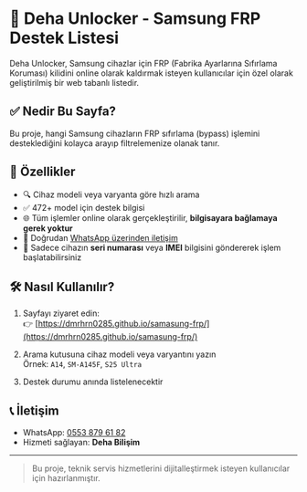 # 📱 Deha Unlocker - Samsung FRP Destek Listesi

Deha Unlocker, Samsung cihazlar için FRP (Fabrika Ayarlarına Sıfırlama Koruması) kilidini online olarak kaldırmak isteyen kullanıcılar için özel olarak geliştirilmiş bir web tabanlı listedir.

## ✅ Nedir Bu Sayfa?

Bu proje, hangi Samsung cihazların FRP sıfırlama (bypass) işlemini desteklediğini kolayca arayıp filtrelemenize olanak tanır.

## 📌 Özellikler

- 🔍 Cihaz modeli veya varyanta göre hızlı arama
- ✅ 472+ model için destek bilgisi
- 🌐 Tüm işlemler online olarak gerçekleştirilir, **bilgisayara bağlamaya gerek yoktur**
- 💬 Doğrudan [WhatsApp üzerinden iletişim](https://wa.me/905538796182)
- 📲 Sadece cihazın **seri numarası** veya **IMEI** bilgisini göndererek işlem başlatabilirsiniz

## 🛠️ Nasıl Kullanılır?

1. Sayfayı ziyaret edin:  
   👉 [https://dmrhrn0285.github.io/samasung-frp/](https://dmrhrn0285.github.io/samasung-frp/)

2. Arama kutusuna cihaz modeli veya varyantını yazın  
   Örnek: `A14`, `SM-A145F`, `S25 Ultra`

3. Destek durumu anında listelenecektir

## 📞 İletişim

- WhatsApp: [0553 879 61 82](https://wa.me/905538796182)
- Hizmeti sağlayan: **Deha Bilişim**

---

> Bu proje, teknik servis hizmetlerini dijitalleştirmek isteyen kullanıcılar için hazırlanmıştır.
